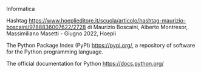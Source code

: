 Informatica

Hashtag
https://www.hoeplieditore.it/scuola/articolo/hashtag-maurizio-boscaini/9788836007622/2728
di Maurizio Boscaini, Alberto Montresor, Massimiliano Masetti - Giugno 2022, Hoepli

The Python Package Index (PyPI)
https://pypi.org/, a repository of software for the Python programming language.

The official documentation for Python
https://docs.python.org/
